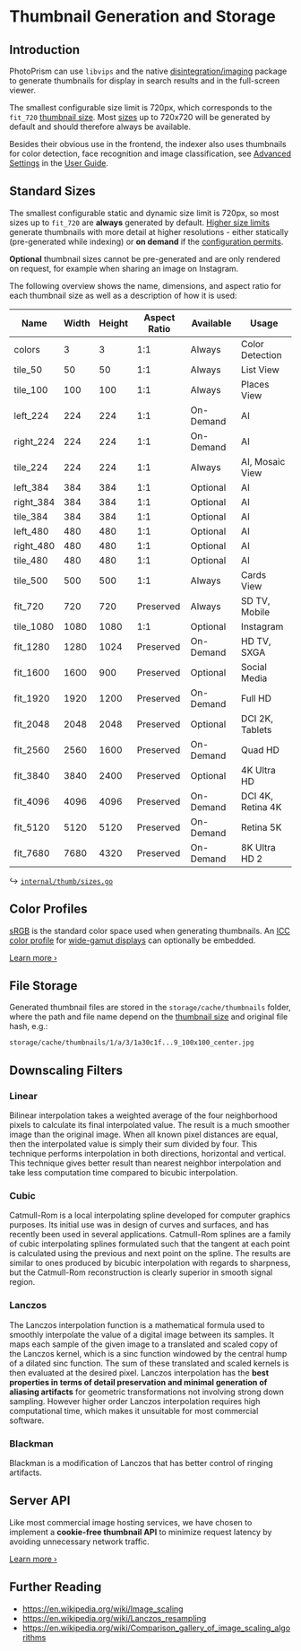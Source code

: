 # Thumbnail Generation and Storage

## Introduction

PhotoPrism can use `libvips` and the native [disintegration/imaging](https://github.com/disintegration/imaging) package to generate thumbnails for display in search results and in the full-screen viewer.

The smallest configurable size limit is 720px, which corresponds to the `fit_720` [thumbnail size](#standard-sizes). Most [sizes](#standard-sizes) up to 720x720 will be generated by default and should therefore always be available.

Besides their obvious use in the frontend, the indexer also uses thumbnails for color detection, face recognition and image classification, see [Advanced Settings](../../user-guide/settings/advanced.md) in the [User Guide](../../user-guide/index.md).

## Standard Sizes

The smallest configurable static and dynamic size limit is 720px, so most sizes up to `fit_720` are **always** generated by default.
[Higher size limits](../../user-guide/settings/advanced.md#preview-images) generate thumbnails with more detail at higher resolutions - either statically (pre-generated while indexing) or **on demand** if the [configuration permits](../../getting-started/config-options.md#preview-images).

**Optional** thumbnail sizes cannot be pre-generated and are only rendered on request, for example when sharing an image on Instagram.

The following overview shows the name, dimensions, and aspect ratio for each thumbnail size as well as a description of how it is used:

|   Name    | Width | Height | Aspect Ratio | Available |       Usage       |
|-----------|-------|--------|--------------|-----------|-------------------|
| colors    |     3 |      3 | 1:1          | Always    | Color Detection   |
| tile_50   |    50 |     50 | 1:1          | Always    | List View         |
| tile_100  |   100 |    100 | 1:1          | Always    | Places View       |
| left_224  |   224 |    224 | 1:1          | On-Demand | AI                |
| right_224 |   224 |    224 | 1:1          | On-Demand | AI                |
| tile_224  |   224 |    224 | 1:1          | Always    | AI, Mosaic View   |
| left_384  |   384 |    384 | 1:1          | Optional  | AI                |
| right_384 |   384 |    384 | 1:1          | Optional  | AI                |
| tile_384  |   384 |    384 | 1:1          | Optional  | AI                |
| left_480  |   480 |    480 | 1:1          | Optional  | AI                |
| right_480 |   480 |    480 | 1:1          | Optional  | AI                |
| tile_480  |   480 |    480 | 1:1          | Optional  | AI                |
| tile_500  |   500 |    500 | 1:1          | Always    | Cards View        |
| fit_720   |   720 |    720 | Preserved    | Always    | SD TV, Mobile     |
| tile_1080 |  1080 |   1080 | 1:1          | Optional  | Instagram         |
| fit_1280  |  1280 |   1024 | Preserved    | On-Demand | HD TV, SXGA       |
| fit_1600  |  1600 |    900 | Preserved    | Optional  | Social Media      |
| fit_1920  |  1920 |   1200 | Preserved    | On-Demand | Full HD           |
| fit_2048  |  2048 |   2048 | Preserved    | Optional  | DCI 2K, Tablets   |
| fit_2560  |  2560 |   1600 | Preserved    | On-Demand | Quad HD           |
| fit_3840  |  3840 |   2400 | Preserved    | Optional  | 4K Ultra HD       |
| fit_4096  |  4096 |   4096 | Preserved    | On-Demand | DCI 4K, Retina 4K |
| fit_5120  |  5120 |   5120 | Preserved    | On-Demand | Retina 5K         |
| fit_7680  |  7680 |   4320 | Preserved    | On-Demand | 8K Ultra HD 2     |

↪ [`internal/thumb/sizes.go`](https://github.com/photoprism/photoprism/blob/develop/internal/thumb/sizes.go)

## Color Profiles

[sRGB](https://en.wikipedia.org/wiki/SRGB) is the standard color space used when generating thumbnails. An [ICC color profile](colors.md#icc-profiles) for [wide-gamut displays](https://en.wikipedia.org/wiki/Gamut) can optionally be embedded.

[Learn more ›](colors.md#icc-profiles)

## File Storage

Generated thumbnail files are stored in the `storage/cache/thumbnails` folder, where the path and file name depend on the [thumbnail size](#standard-sizes) and original file hash, e.g.:

```
storage/cache/thumbnails/1/a/3/1a30c1f...9_100x100_center.jpg
```

## Downscaling Filters

### Linear

Bilinear interpolation takes a weighted average of the four
neighborhood pixels to calculate its final interpolated
value. The result is a much smoother image than the original
image. When all known pixel distances are equal, then the
interpolated value is simply their sum divided by four.
This technique performs interpolation in both directions,
horizontal and vertical. This technique gives better result
than nearest neighbor interpolation and take less
computation time compared to bicubic interpolation.

### Cubic

Catmull-Rom is a local interpolating spline developed for
computer graphics purposes. Its initial use was in design
of curves and surfaces, and has recently been used in
several applications. Catmull-Rom splines are a family of
cubic interpolating splines formulated such that the
tangent at each point is calculated using the previous and
next point on the spline. The results are similar to ones
produced by bicubic interpolation with regards to
sharpness, but the Catmull-Rom reconstruction is clearly
superior in smooth signal region.

### Lanczos

The Lanczos interpolation function is a mathematical formula
used to smoothly interpolate the value of a digital
image between its samples. It maps each sample of the
given image to a translated and scaled copy of the Lanczos
kernel, which is a sinc function windowed by the central
hump of a dilated sinc function. The sum of these
translated and scaled kernels is then evaluated at the
desired pixel. Lanczos interpolation has the **best
properties in terms of detail preservation and minimal
generation of aliasing artifacts** for geometric
transformations not involving strong down sampling.
However higher order Lanczos interpolation requires high
computational time, which makes it unsuitable for
most commercial software.

### Blackman

Blackman is a modification of Lanczos that has better control of ringing artifacts.

## Server API

Like most commercial image hosting services, we have chosen to implement a **cookie-free thumbnail API** to minimize request latency by avoiding unnecessary network traffic.

[Learn more ›](../api/thumbnails.md)

## Further Reading

- https://en.wikipedia.org/wiki/Image_scaling
- https://en.wikipedia.org/wiki/Lanczos_resampling
- https://en.wikipedia.org/wiki/Comparison_gallery_of_image_scaling_algorithms
